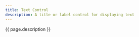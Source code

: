 ```yaml
---
title: Text Control
description: A title or label control for displaying text
---
```


{{ page.description }}